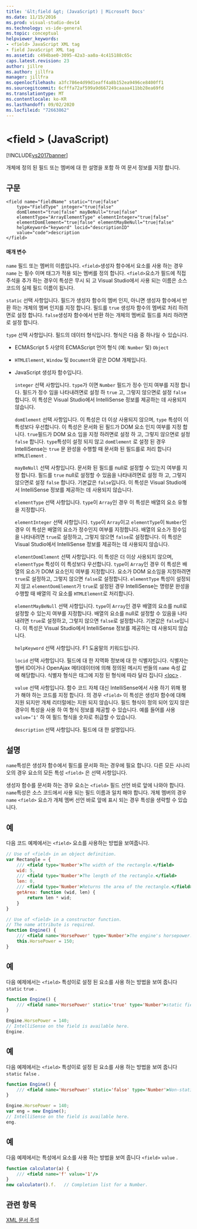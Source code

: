 ```yaml
---
title: '&lt;field &gt; (JavaScript) | Microsoft Docs'
ms.date: 11/15/2016
ms.prod: visual-studio-dev14
ms.technology: vs-ide-general
ms.topic: conceptual
helpviewer_keywords:
- <field> JavaScript XML tag
- field JavaScript XML tag
ms.assetid: c494bae0-3095-42a3-aa0a-4c415188c65c
caps.latest.revision: 23
author: jillre
ms.author: jillfra
manager: jillfra
ms.openlocfilehash: a3fc786e4d99d1eaff4a8b152ea9496ce8400ff1
ms.sourcegitcommit: 6cfffa72af599a9d667249caaaa411bb28ea69fd
ms.translationtype: MT
ms.contentlocale: ko-KR
ms.lasthandoff: 09/02/2020
ms.locfileid: "72663862"
---
```

# <a name="ltfieldgt-javascript"></a>&lt;field &gt; (JavaScript)
[!INCLUDE[vs2017banner](../includes/vs2017banner.md)]

개체에 정의 된 필드 또는 멤버에 대 한 설명을 포함 하 여 문서 정보를 지정 합니다.

## <a name="syntax"></a>구문

```
<field name="fieldName" static="true|false"
    type="FieldType" integer="true|false"
    domElement="true|false" mayBeNull="true|false"
    elementType="ArrayElementType" elementInteger="true|false"
    elementDomElement="true|false" elementMayBeNull="true|false"
    helpKeyword="keyword" locid="descriptionID"
    value="code">description
</field>
```

#### <a name="parameters"></a>매개 변수
 `name` 필드 또는 멤버의 이름입니다. `<field>`생성자 함수에서 요소를 사용 하는 경우 `name` 는 필수 이며 태그가 적용 되는 멤버를 정의 합니다. `<field>`요소가 필드에 직접 주석을 추가 하는 경우이 특성은 무시 되 고 Visual Studio에서 사용 되는 이름은 소스 코드의 실제 필드 이름이 됩니다.

 `static` 선택 사항입니다. 필드가 생성자 함수의 멤버 인지, 아니면 생성자 함수에서 반환 하는 개체의 멤버 인지를 지정 합니다. 필드를 `true` 생성자 함수의 멤버로 처리 하려면로 설정 합니다. `false`생성자 함수에서 반환 하는 개체의 멤버로 필드를 처리 하려면로 설정 합니다.

 `type` 선택 사항입니다. 필드의 데이터 형식입니다. 형식은 다음 중 하나일 수 있습니다.

- ECMAScript 5 사양의 ECMAScript 언어 형식 (예: `Number` 및) `Object`

- `HTMLElement`, `Window` 및 `Document`와 같은 DOM 개체입니다.

- JavaScript 생성자 함수입니다.

  `integer` 선택 사항입니다. `type`가 이면 `Number` 필드가 정수 인지 여부를 지정 합니다. 필드가 정수 임을 나타내려면로 설정 하 `true` 고, 그렇지 않으면로 설정 `false` 합니다. 이 특성은 Visual Studio에서 IntelliSense 정보를 제공하는 데 사용되지 않습니다.

  `domElement` 선택 사항입니다. 이 특성은 더 이상 사용되지 않으며, `type` 특성이 이 특성보다 우선합니다. 이 특성은 문서화 된 필드가 DOM 요소 인지 여부를 지정 합니다. `true`필드가 DOM 요소 임을 지정 하려면로 설정 하 고, 그렇지 않으면로 설정 `false` 합니다. `type`특성이 설정 되지 않고 `domElement` 로 설정 된 경우 IntelliSense는 `true` 문 완성을 수행할 때 문서화 된 필드를로 처리 합니다 `HTMLElement` .

  `mayBeNull` 선택 사항입니다. 문서화 된 필드를 null로 설정할 수 있는지 여부를 지정 합니다. 필드를 `true` null로 설정할 수 있음을 나타내려면로 설정 하 고, 그렇지 않으면로 설정 `false` 합니다. 기본값은 `false`입니다. 이 특성은 Visual Studio에서 IntelliSense 정보를 제공하는 데 사용되지 않습니다.

  `elementType` 선택 사항입니다. `type`이 `Array`인 경우 이 특성은 배열의 요소 유형을 지정합니다.

  `elementInteger` 선택 사항입니다. `type`이 `Array`이고 `elementType`이 `Number`인 경우 이 특성은 배열의 요소가 정수인지 여부를 지정합니다. 배열의 요소가 정수임을 나타내려면 `true`로 설정하고, 그렇지 않으면 `false`로 설정합니다. 이 특성은 Visual Studio에서 IntelliSense 정보를 제공하는 데 사용되지 않습니다.

  `elementDomElement` 선택 사항입니다. 이 특성은 더 이상 사용되지 않으며, `elementType` 특성이 이 특성보다 우선합니다. `type`이 `Array`인 경우 이 특성은 배열의 요소가 DOM 요소인지 여부를 지정합니다. 요소가 DOM 요소임을 지정하려면 `true`로 설정하고, 그렇지 않으면 `false`로 설정합니다. `elementType` 특성이 설정되지 않고 `elementDomElement`가 `true`로 설정된 경우 IntelliSense는 명령문 완성을 수행할 때 배열의 각 요소를 `HTMLElement`로 처리합니다.

  `elementMayBeNull` 선택 사항입니다. `type`이 `Array`인 경우 배열의 요소를 null로 설정할 수 있는지 여부를 지정합니다. 배열의 요소를 null로 설정할 수 있음을 나타내려면 `true`로 설정하고, 그렇지 않으면 `false`로 설정합니다. 기본값은 `false`입니다. 이 특성은 Visual Studio에서 IntelliSense 정보를 제공하는 데 사용되지 않습니다.

  `helpKeyword` 선택 사항입니다. F1 도움말의 키워드입니다.

  `locid` 선택 사항입니다. 필드에 대 한 지역화 정보에 대 한 식별자입니다. 식별자는 멤버 ID이거나 OpenAjax 메타데이터에 의해 정의된 메시지 번들의 `name` 속성 값에 해당합니다. 식별자 형식은 태그에 지정 된 형식에 따라 달라 집니다 [\<loc>](../ide/loc-javascript.md) .

  `value` 선택 사항입니다. 함수 코드 자체 대신 IntelliSense에서 사용 하기 위해 평가 해야 하는 코드를 지정 합니다. 의 경우 `<field>` 이 특성은 생성자 함수에 대해 지원 되지만 개체 리터럴에는 지원 되지 않습니다. 필드 형식이 정의 되어 있지 않은 경우이 특성을 사용 하 여 형식 정보를 제공할 수 있습니다. 예를 들어를 사용 `value=’1’` 하 여 필드 형식을 숫자로 취급할 수 있습니다.

  `description` 선택 사항입니다. 필드에 대 한 설명입니다.

## <a name="remarks"></a>설명
 `name`특성은 생성자 함수에서 필드를 문서화 하는 경우에 필요 합니다. 다른 모든 시나리오의 경우 요소의 모든 특성 `<field>` 은 선택 사항입니다.

 생성자 함수를 문서화 하는 경우 요소는 `<field>` 필드 선언 바로 앞에 나와야 합니다. `name`특성은 소스 코드에서 사용 되는 필드 이름과 일치 해야 합니다. 개체 멤버의 경우 `name` `<field>` 요소가 개체 멤버 선언 바로 앞에 표시 되는 경우 특성을 생략할 수 있습니다.

## <a name="example"></a>예
 다음 코드 예제에서는 `<field>` 요소를 사용하는 방법을 보여줍니다.

```javascript
// Use of <field> in an object definition.
var Rectangle = {
    /// <field type='Number'>The width of the rectangle.</field>
    wid: 5,
    /// <field type='Number'>The length of the rectangle.</field>
    len: 0,
    /// <field type='Number'>Returns the area of the rectangle.</field>
    getArea: function (wid, len) {
        return len * wid;
    }
}

// Use of <field> in a constructor function.
// The name attribute is required.
function Engine() {
    /// <field name='HorsePower' type='Number'>The engine's horsepower.</field>
    this.HorsePower = 150;
}
```

## <a name="example"></a>예
 다음 예제에서는 `<field>` 특성이로 설정 된 요소를 사용 하는 방법을 보여 줍니다 `static` `true` .

```javascript
function Engine() {
    /// <field name='HorsePower' static='true' type='Number'>static field desc.</field>
}

Engine.HorsePower = 140;
// IntelliSense on the field is available here.
Engine.

```

## <a name="example"></a>예
 다음 예제에서는 `<field>` 특성이로 설정 된 요소를 사용 하는 방법을 보여 줍니다 `static` `false` .

```javascript
function Engine() {
    /// <field name='HorsePower' static='false' type='Number'>Non-static field desc.</field>
}

Engine.HorsePower = 140;
var eng = new Engine();
// IntelliSense on the field is available here.
eng.

```

## <a name="example"></a>예
 다음 예제에서는 특성에서 요소를 사용 하는 방법을 보여 줍니다 `<field>` `value` .

```javascript
function calculator(a) {
    /// <field name='f' value='1'/>
}
new calculator().f.   // Completion list for a Number.

```

## <a name="see-also"></a>관련 항목
 [XML 문서 주석](../ide/xml-documentation-comments-javascript.md)
